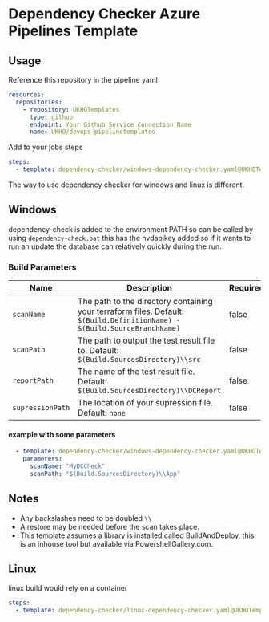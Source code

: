 # Dependency Checker Azure Pipelines Template

## Usage

Reference this repository in the pipeline yaml
```yaml
resources:
  repositories:
    - repository: UKHOTemplates
      type: github
      endpoint: Your_Github_Service_Connection_Name
      name: UKHO/devops-pipelinetemplates
```

Add to your jobs steps

```yaml
steps:
  - template: dependency-checker/windows-dependency-checker.yaml@UKHOTemplates
```

The way to use dependency checker for windows and linux is different.

## Windows

dependency-check is added to the environment PATH so can be called by using `dependency-check.bat` this has the nvdapikey added so if it wants to run an update the database can relatively quickly during the run.

### Build Parameters

| Name              | Description                                                                                                                   | Required? |
|-------------------|-------------------------------------------------------------------------------------------------------------------------------|-----------|
| `scanName`        | The path to the directory containing your terraform files. Default: `$(Build.DefinitionName) - $(Build.SourceBranchName)`     | false     |
| `scanPath`        | The path to output the test result file to. Default: `$(Build.SourcesDirectory)\\src`                                         | false     |
| `reportPath`      | The name of the test result file. Default: `$(Build.SourcesDirectory)\\DCReport`                                              | false     |
| `supressionPath`  | The location of your supression file. Default: `none`                                                                         | false     |

#### example with some parameters

```yaml
  - template: dependency-checker/windows-dependency-checker.yaml@UKHOTemplates
    paramerers:
      scanName: "MyDCCheck"
      scanPath: "$(Build.SourcesDirectory)\\App"
```

## Notes

- Any backslashes need to be doubled `\\` 
- A restore may be needed before the scan takes place.
- This template assumes a library is installed called BuildAndDeploy, this is an inhouse tool but available via PowershellGallery.com.

## Linux

linux build would rely on a container

```yaml
steps:
  - template: dependency-checker/linux-dependency-checker.yaml@UKHOTemplates
```
